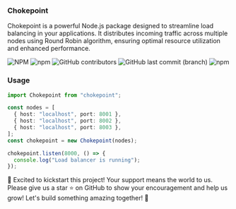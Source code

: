 ### Chokepoint
Chokepoint is a powerful Node.js package designed to streamline load balancing in your applications. It distributes incoming traffic across multiple nodes using Round Robin algorithm, ensuring optimal resource utilization and enhanced performance.

![NPM](https://img.shields.io/npm/l/chokepoint) ![npm](https://img.shields.io/npm/v/chokepoint) ![GitHub contributors](https://img.shields.io/github/contributors/renjithspace/chokepoint) ![GitHub last commit (branch)](https://img.shields.io/github/last-commit/renjithspace/chokepoint/main) ![npm](https://img.shields.io/npm/dw/chokepoint)

### Usage
```ts
import Chokepoint from "chokepoint";

const nodes = [
  { host: "localhost", port: 8001 },
  { host: "localhost", port: 8002 },
  { host: "localhost", port: 8003 },
];
const chokepoint = new Chokepoint(nodes);

chokepoint.listen(8000, () => {
  console.log("Load balancer is running");
});
```

🚀 Excited to kickstart this project! Your support means the world to us. Please give us a star ⭐️ on GitHub to show your encouragement and help us grow! Let's build something amazing together! 🌟